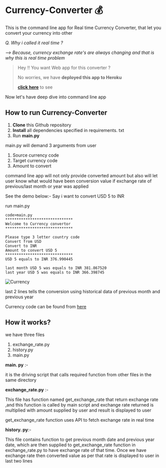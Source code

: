 

# Currency-Converter 💰
This is the command line app for Real time Currency Converter, that let you convert your currency into other 

*Q. Why i called it real time ?*

*--> Because, currency exchange rate's are always changing and that is why this is real time problem*

> Hey !! You want Web app for this converter ?
> 
> No worries, we have **deployed this app to Heroku** 
> 
> **[click here](https://currency-cvt.herokuapp.com/)** to see 

Now let's have deep dive into command line app 

## How to run Currency-Converter

 1. **Clone** this Github repository 
 2. **Install** all dependencies specified in requirements. txt
 3. Run **main.py**

main.py will demand 3 arguments from user
1. Source currency code
2. Target currency code
3. Amount to convert

command line app will not only provide converted amount but also will let user know what would have been conversion value if exchange rate of previous/last month or year was applied  

See the demo below:-
Say i want to convert USD 5 to INR

run main.py

    code>main.py
    ******************************
    Welcome to Currency convertor
    ******************************
    
    Please type 3 letter country code
    Convert from USD
    Convert to INR
    Amount to convert USD 5
    ******************************
    USD 5 equals to INR 376.990445
    
    last month USD 5 was equals to INR 381.867520
    last year USD 5 was equals to INR 366.398745


![Currency](https://user-images.githubusercontent.com/65117236/161817311-301ce9c3-e1d7-467f-a67b-768677f8f4de.JPG)

last 2 lines tells the conversion using historical data of previous month and previous year

Currency code can be found from [here](https://www.iban.com/currency-codes)

## How it works?

we have three files 

 1. exchange_rate.py
 2. history.py
 3. main.py

 **main. py** :-
 
it is the driving script that calls required function from other files in the same directory 

**exchange_rate.py** :-

This file has function named get_exchange_rate that return exchange rate ,and this function is called by main script and exchange rate returned is multiplied with amount supplied by user and result is displayed to user

get_exchange_rate function uses API to fetch exchange rate in real time

**history. py**:-

This file contains function to get previous month date and previous year date, which are then supplied to get_exchange_rate function in exchange_rate.py to have exchange rate of that time.
Once we have exchange rate then converted value as per that rate is displayed to user in last two lines

